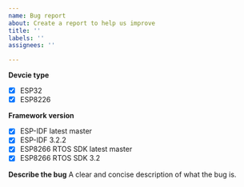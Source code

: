 ```yaml
---
name: Bug report
about: Create a report to help us improve
title: ''
labels: ''
assignees: ''

---
```


<!-- Please erase any parts of this template not applicable to your Issue. -->

**Devcie type**
- [x] ESP32
- [x] ESP8226

**Framework version**
- [x] ESP-IDF latest master
- [x] ESP-IDF 3.2.2
- [x] ESP8266 RTOS SDK latest master
- [x] ESP8266 RTOS SDK 3.2

**Describe the bug**
A clear and concise description of what the bug is.
